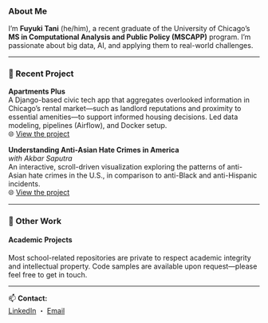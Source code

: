 ### About Me 
I’m **Fuyuki Tani** (he/him), a recent graduate of the University of Chicago’s **MS in Computational Analysis and Public Policy (MSCAPP)** program. I’m passionate about big data, AI, and applying them to real-world challenges.

---

### 🔬 Recent Project
**Apartments Plus**  
A Django-based civic tech app that aggregates overlooked information in Chicago’s rental market—such as landlord reputations and proximity to essential amenities—to support informed housing decisions. Led data modeling, pipelines (Airflow), and Docker setup.  
🌐 [View the project](https://github.com/uchicago-capp-30320/apt-plus)


**Understanding Anti-Asian Hate Crimes in America**  
*with Akbar Saputra*  
An interactive, scroll-driven visualization exploring the patterns of anti-Asian hate crimes in the U.S., in comparison to anti-Black and anti-Hispanic incidents.  
🌐 [View the project](https://github.com/fuyukitn/asian-hate-visualization)

---

### 📌 Other Work
#### Academic Projects  
Most school-related repositories are private to respect academic integrity and intellectual property. Code samples are available upon request—please feel free to get in touch.

---

📫 **Contact:**  
[LinkedIn](https://www.linkedin.com/in/fuyukitani/) ・ [Email](fuyukitani@gmail.com)
